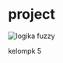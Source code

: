 # project
![logika fuzzy](https://github.com/dumariajuwita/project/assets/154810803/abf35c4d-6985-403b-9952-2c65fa06b286)


kelompk 5
